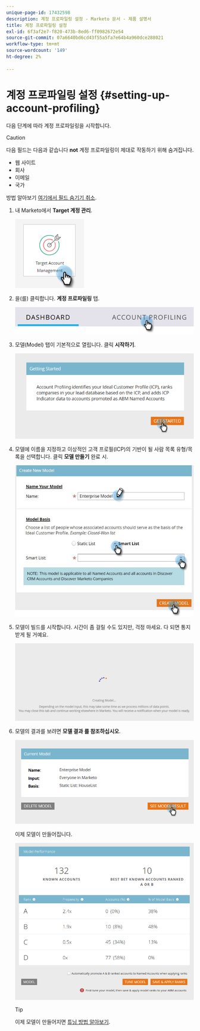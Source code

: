 ```yaml
---
unique-page-id: 17432598
description: 계정 프로파일링 설정 - Marketo 문서 - 제품 설명서
title: 계정 프로파일링 설정
exl-id: 6f3af2e7-f820-473b-8ed6-ff0982672e54
source-git-commit: 07a6640bd6cd43f55a5fa7e64b4a960dce288021
workflow-type: tm+mt
source-wordcount: '149'
ht-degree: 2%

---
```


# 계정 프로파일링 설정 {#setting-up-account-profiling}

다음 단계에 따라 계정 프로파일링을 시작합니다.

>[!CAUTION]
>
>다음 필드는 다음과 같습니다 **not** 계정 프로파일링이 제대로 작동하기 위해 숨겨집니다.
>
>* 웹 사이트
>* 회사
>* 이메일
>* 국가
>
>방법 알아보기 [여기에서 필드 숨기기 취소](/help/marketo/product-docs/administration/field-management/hide-and-unhide-a-field.md#unhide-a-field).

1. 내 Marketo에서 **Target 계정 관리**.

   ![](assets/setting-up-account-profiling-1.png)

1. 을(를) 클릭합니다. **계정 프로파일링** 탭.

   ![](assets/two-1.png)

1. 모델(Model) 탭이 기본적으로 열립니다. 클릭 **시작하기**.

   ![](assets/three.png)

1. 모델에 이름을 지정하고 이상적인 고객 프로필(ICP)의 기반이 될 사람 목록 유형/목록을 선택합니다. 클릭 **모델 만들기** 완료 시.

   ![](assets/setting-up-account-profiling-4.png)

1. 모델이 빌드를 시작합니다. 시간이 좀 걸릴 수도 있지만, 걱정 마세요. 다 되면 통지받게 될 거예요.

   ![](assets/five.png)

1. 모델의 결과를 보려면 **모델 결과 를 참조하십시오**.

   ![](assets/six.png)

   이제 모델이 만들어집니다.

   ![](assets/seven.png)

   >[!TIP]
   >
   >이제 모델이 만들어지면 [튜닝 방법 알아보기](/help/marketo/product-docs/target-account-management/account-profiling/account-profiling-ranking-and-tuning.md).
